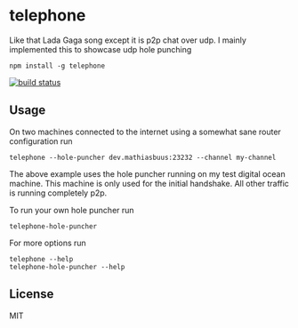 # telephone

Like that Lada Gaga song except it is p2p chat over udp.
I mainly implemented this to showcase udp hole punching

```
npm install -g telephone
```

[![build status](http://img.shields.io/travis/mafintosh/telephone.svg?style=flat)](http://travis-ci.org/mafintosh/telephone)

## Usage

On two machines connected to the internet using a somewhat sane router configuration run

```
telephone --hole-puncher dev.mathiasbuus:23232 --channel my-channel
```

The above example uses the hole puncher running on my test digital ocean machine.
This machine is only used for the initial handshake. All other traffic is running completely p2p.

To run your own hole puncher run

```
telephone-hole-puncher
```

For more options run

```
telephone --help
telephone-hole-puncher --help
```

## License

MIT
